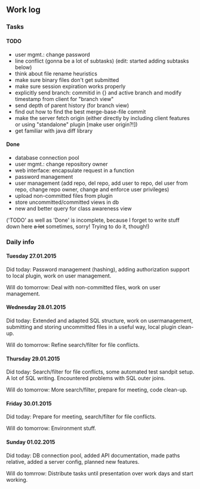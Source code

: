 ## Work log

### Tasks

#### TODO

* user mgmt.: change password
* line conflict (gonna be a lot of subtasks) (edit: started adding subtasks below)
* think about file rename heuristics
* make sure binary files don't get submitted
* make sure session expiration works properly
* explicitly send branch: commitid in {} and active branch and modify timestamp from client for "branch view"
* send depth of parent history (for branch view)
* find out how to find the best merge-base-file commit
* make the server fetch origin (either directly by including client features or using "standalone" plugin [make user origin?!])
* get familiar with java diff library

#### Done

* database connection pool
* user mgmt.: change repository owner
* web interface: encapsulate request in a function
* password management
* user management (add repo, del repo, add user to repo, del user from repo, change repo owner, change and enforce user privileges)
* upload non-committed files from plugin
* store uncommitted/committed views in db
* new and better query for class awareness view

('TODO' as well as 'Done' is incomplete, because I forget to write stuff down here ~~a lot~~ sometimes, sorry! Trying to do it, though!)

### Daily info

#### Tuesday 27.01.2015

Did today: Password management (hashing), adding authorization support to local plugin, work on user management.

Will do tomorrow: Deal with non-committed files, work on user management.

#### Wednesday 28.01.2015

Did today: Extended and adapted SQL structure, work on usermanagement, submitting and storing uncommitted files in a useful way, local plugin clean-up.

Will do tomorrow: Refine search/filter for file conflicts.

#### Thursday 29.01.2015

Did today: Search/filter for file conflicts, some automated test sandpit setup. A lot of SQL writing. Encountered problems with SQL outer joins.

Will do tomorrow: More search/filter, prepare for meeting, code clean-up.

#### Friday 30.01.2015

Did today: Prepare for meeting, search/filter for file conflicts.

Will do tomorrow: Environment stuff.

#### Sunday 01.02.2015

Did today: DB connection pool, added API documentation, made paths relative, added a server config, planned new features.

Will do tomrrow: Distribute tasks until presentation over work days and start working.

